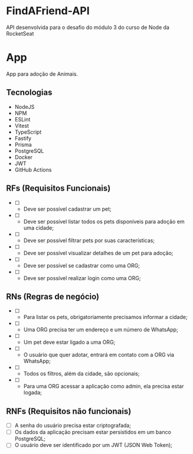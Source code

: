 # FindAFriend-API
 API desenvolvida para o desafio do módulo 3 do curso de Node da RocketSeat

# App

App para adoção de Animais.

## Tecnologias
- NodeJS
- NPM
- ESLint
- Vitest
- TypeScript
- Fastify
- Prisma
- PostgreSQL
- Docker
- JWT
- GitHub Actions

## RFs (Requisitos Funcionais)

- [ ] - Deve ser possível cadastrar um pet;
- [ ] - Deve ser possível listar todos os pets disponíveis para adoção em uma cidade;
- [ ] - Deve ser possível filtrar pets por suas características;
- [ ] - Deve ser possível visualizar detalhes de um pet para adoção;
- [ ] - Deve ser possível se cadastrar como uma ORG;
- [ ] - Deve ser possível realizar login como uma ORG;

## RNs (Regras de negócio)

- [ ] - Para listar os pets, obrigatoriamente precisamos informar a cidade;
- [ ] - Uma ORG precisa ter um endereço e um número de WhatsApp;
- [ ] - Um pet deve estar ligado a uma ORG;
- [ ] - O usuário que quer adotar, entrará em contato com a ORG via WhatsApp;
- [ ] - Todos os filtros, além da cidade, são opcionais;
- [ ] - Para uma ORG acessar a aplicação como admin, ela precisa estar logada;

## RNFs (Requisitos não funcionais)

- [ ] A senha do usuário precisa estar criptografada;
- [ ] Os dados da aplicação precisam estar persistidos em um banco PostgreSQL;
- [ ] O usuário deve ser identificado por um JWT (JSON Web Token);

